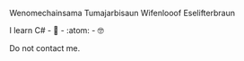 Wenomechainsama
Tumajarbisaun
Wifenlooof
Eselifterbraun

I learn C# - 👀 - :atom: - 🤓

Do not contact me.
